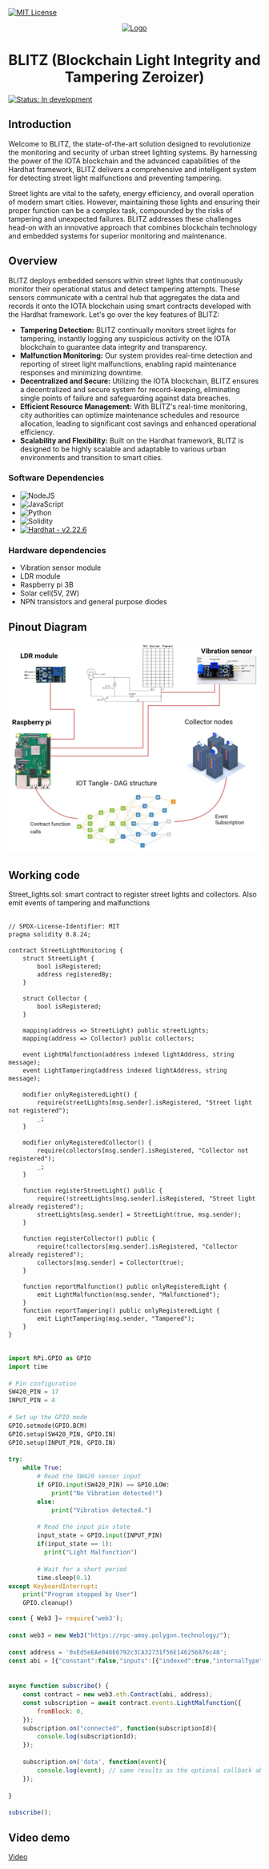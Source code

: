 [![MIT License][license-shield]][license-url]


<div align="center">
  <a href="https://github.com/othneildrew/Best-README-Template">
    <img src="https://github.com/SiddharthVikram068/Best-README-Template/blob/master/images/logo.png" alt="Logo" width="80" height="80">
  </a>

  <h1 align="center">BLITZ (Blockchain Light Integrity and Tampering Zeroizer)</h1>

</div>


[![Status: In development][healthy-badge]][healthy-markdown]

## Introduction 

Welcome to BLITZ, the state-of-the-art solution designed to revolutionize the monitoring and security of urban street lighting systems. By harnessing the power of the IOTA blockchain and the advanced capabilities of the Hardhat framework, BLITZ delivers a comprehensive and intelligent system for detecting street light malfunctions and preventing tampering.

Street lights are vital to the safety, energy efficiency, and overall operation of modern smart cities. However, maintaining these lights and ensuring their proper function can be a complex task, compounded by the risks of tampering and unexpected failures. BLITZ addresses these challenges head-on with an innovative approach that combines blockchain technology and embedded systems for superior monitoring and maintenance.

## Overview 

BLITZ deploys embedded sensors within street lights that continuously monitor their operational status and detect tampering attempts. These sensors communicate with a central hub that aggregates the data and records it onto the IOTA blockchain using smart contracts developed with the Hardhat framework.
Let's go over the key features of BLITZ:
- <b>Tampering Detection:</b> BLITZ continually monitors street lights for tampering, instantly logging any suspicious activity on the IOTA blockchain to guarantee data integrity and transparency.
- <b>Malfunction Monitoring:</b> Our system provides real-time detection and reporting of street light malfunctions, enabling rapid maintenance responses and minimizing downtime.
- <b>Decentralized and Secure:</b> Utilizing the IOTA blockchain, BLITZ ensures a decentralized and secure system for record-keeping, eliminating single points of failure and safeguarding against data breaches.
- <b>Efficient Resource Management:</b> With BLITZ's real-time monitoring, city authorities can optimize maintenance schedules and resource allocation, leading to significant cost savings and enhanced operational efficiency.
- <b>Scalability and Flexibility:</b> Built on the Hardhat framework, BLITZ is designed to be highly scalable and adaptable to various urban environments and transition to smart cities.

### Software Dependencies
* ![NodeJS](https://img.shields.io/badge/node.js-6DA55F?style=for-the-badge&logo=node.js&logoColor=white) <br>
* ![JavaScript](https://img.shields.io/badge/javascript-%23323330.svg?style=for-the-badge&logo=javascript&logoColor=%23F7DF1E) <br>
* ![Python](https://img.shields.io/badge/python-3670A0?style=for-the-badge&logo=python&logoColor=ffdd54)
* ![Solidity](https://img.shields.io/badge/Solidity-%23363636.svg?style=for-the-badge&logo=solidity&logoColor=white)
* [![Hardhat - v2.22.6](https://img.shields.io/static/v1?label=Hardhat&message=v2.22.6&color=2ea44f)](https://)

### Hardware dependencies
* Vibration sensor module
* LDR module
* Raspberry pi 3B
* Solar cell(5V, 2W)
* NPN transistors and general purpose diodes

## Pinout Diagram
<img src="https://github.com/SiddharthVikram068/embedded-blockchain/blob/main/assets/pin_diagram.jpeg" alt="diagram">


## Working code 

Street_lights.sol: smart contract to register street lights and collectors. Also emit events of tampering and malfunctions
```solidity

// SPDX-License-Identifier: MIT
pragma solidity 0.8.24;

contract StreetLightMonitoring {
    struct StreetLight {
        bool isRegistered;
        address registeredBy;
    }

    struct Collector {
        bool isRegistered;
    }

    mapping(address => StreetLight) public streetLights;
    mapping(address => Collector) public collectors;

    event LightMalfunction(address indexed lightAddress, string message);
    event LightTampering(address indexed lightAddress, string message);

    modifier onlyRegisteredLight() {
        require(streetLights[msg.sender].isRegistered, "Street light not registered");
        _;
    }

    modifier onlyRegisteredCollector() {
        require(collectors[msg.sender].isRegistered, "Collector not registered");
        _;
    }

    function registerStreetLight() public {
        require(!streetLights[msg.sender].isRegistered, "Street light already registered");
        streetLights[msg.sender] = StreetLight(true, msg.sender);
    }

    function registerCollector() public {
        require(!collectors[msg.sender].isRegistered, "Collector already registered");
        collectors[msg.sender] = Collector(true);
    }

    function reportMalfunction() public onlyRegisteredLight {
        emit LightMalfunction(msg.sender, "Malfunctioned");
    }
    function reportTampering() public onlyRegisteredLight {
        emit LightTampering(msg.sender, "Tampered");
    }
}
```

```python

import RPi.GPIO as GPIO
import time

# Pin configuration
SW420_PIN = 17
INPUT_PIN = 4

# Set up the GPIO mode
GPIO.setmode(GPIO.BCM)
GPIO.setup(SW420_PIN, GPIO.IN)
GPIO.setup(INPUT_PIN, GPIO.IN)

try:
    while True:
        # Read the SW420 sensor input
        if GPIO.input(SW420_PIN) == GPIO.LOW:
            print("No Vibration detected!")
        else:
            print("Vibration detected.")

        # Read the input pin state
        input_state = GPIO.input(INPUT_PIN)
        if(input_state == 1):
          print("Light Malfunction")
        
        # Wait for a short period
        time.sleep(0.1)
except KeyboardInterrupt:
    print("Program stopped by User")
    GPIO.cleanup()
```

```javascript
const { Web3 }= require('web3');

const web3 = new Web3("https://rpc-amoy.polygon.technology/");

const address = '0xEd5eEAe046E6792c3CA32731f56E146256876c48';
const abi = [{"constant":false,"inputs":[{"indexed":true,"internalType":"address","name":"lightAddress","type":"address"},{"indexed":false,"internalType":"string","name":"message","type":"string"}],"name":"LightMalfunction","payable":false,"type":"event"},{"constant":false,"inputs":[{"indexed":true,"internalType":"address","name":"lightAddress","type":"address"},{"indexed":false,"internalType":"string","name":"message","type":"string"}],"name":"LightTampering","payable":false,"type":"event"},{"constant":false,"inputs":[{"indexed":false,"internalType":"address","name":"","type":"address"}],"name":"collectors","outputs":[{"internalType":"bool","name":"isRegistered","type":"bool"}],"payable":false,"stateMutability":"view","type":"function"},{"constant":false,"inputs":[],"name":"registerCollector","outputs":[],"payable":false,"stateMutability":"nonpayable","type":"function"},{"constant":false,"inputs":[],"name":"registerStreetLight","outputs":[],"payable":false,"stateMutability":"nonpayable","type":"function"},{"constant":false,"inputs":[],"name":"reportMalfunction","outputs":[],"payable":false,"stateMutability":"nonpayable","type":"function"},{"constant":false,"inputs":[],"name":"reportTampering","outputs":[],"payable":false,"stateMutability":"nonpayable","type":"function"},{"constant":false,"inputs":[{"indexed":false,"internalType":"address","name":"","type":"address"}],"name":"streetLights","outputs":[{"internalType":"bool","name":"isRegistered","type":"bool"},{"internalType":"address","name":"registeredBy","type":"address"}],"payable":false,"stateMutability":"view","type":"function"}];


async function subscribe() {
    const contract = new web3.eth.Contract(abi, address);
    const subscription = await contract.events.LightMalfunction({
        fromBlock: 0,
    });
    subscription.on("connected", function(subscriptionId){
        console.log(subscriptionId);
    });

    subscription.on('data', function(event){
        console.log(event); // same results as the optional callback above
    });

}

subscribe();
```

## Video demo

<a href="https://drive.google.com/file/d/17p-dYKclmAzHXnFaCaOW8So1UXp6Af2V/view?usp=sharing"> Video </a>


[healthy-badge]: https://img.shields.io/badge/OSS%20Status-Healthy-darkgreen.svg
[healthy-markdown]: https://github.com/martinpeck/oss-project-status/blob/master/healthy/OSS_STATUS.md
[contributors-shield]: https://img.shields.io/github/contributors/othneildrew/Best-README-Template.svg?style=for-the-badge
[contributors-url]: [https://github.com/othneildrew/Best-README-Template/graphs/contributors](https://github.com/SiddharthVikram068/embedded-blockchain/settings/access?query=filter%3Acollaborators)
[forks-shield]: https://img.shields.io/github/forks/othneildrew/Best-README-Template.svg?style=for-the-badge
[forks-url]: https://github.com/othneildrew/Best-README-Template/network/members
[stars-shield]: https://img.shields.io/github/stars/othneildrew/Best-README-Template.svg?style=for-the-badge
[stars-url]: https://github.com/othneildrew/Best-README-Template/stargazers
[issues-shield]: https://img.shields.io/github/issues/othneildrew/Best-README-Template.svg?style=for-the-badge
[issues-url]: https://github.com/othneildrew/Best-README-Template/issues
[license-shield]: https://img.shields.io/github/license/othneildrew/Best-README-Template.svg?style=for-the-badge
[license-url]: https://github.com/othneildrew/Best-README-Template/blob/master/LICENSE.txt
[linkedin-shield]: https://img.shields.io/badge/-LinkedIn-black.svg?style=for-the-badge&logo=linkedin&colorB=555
[linkedin-url]: https://linkedin.com/in/othneildrew
